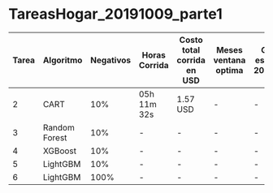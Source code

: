 # TareasHogar_20191009_parte1

|Tarea|Algoritmo|Negativos|Horas Corrida|Costo total corrida en USD|Meses ventana optima|Ganancia esperada en 201904_dias|
|-----|---------|---------|-------------|--------------------------|--------------------|--------------------------------|
|2|CART|10%|05h 11m 32s|1.57 USD|-|-| 
|3|Random Forest|10%|-|-|-|-|
|4|XGBoost|10%|-|-|-|-|
|5|LightGBM|10%|-|-|-|-|
|6|LightGBM|100%|-|-|-|-|
